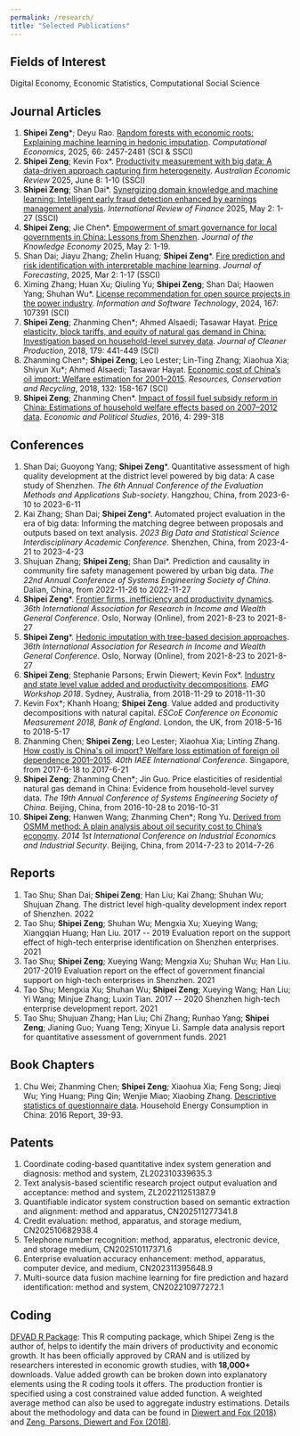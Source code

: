 ```yaml
---
permalink: /research/
title: "Selected Publications"
---
```

Fields of Interest
------
Digital Economy, Economic Statistics, Computational Social Science

Journal Articles
------
1. __Shipei Zeng__\*; Deyu Rao. [Random forests with economic roots: Explaining machine learning in hedonic imputation](https://link.springer.com/article/10.1007/s10614-024-10798-9). _Computational Economics_, 2025, 66: 2457-2481 (SCI & SSCI)
1. __Shipei Zeng__; Kevin Fox\*. [Productivity measurement with big data: A data-driven approach capturing firm heterogeneity](https://onlinelibrary.wiley.com/doi/10.1111/1467-8462.70014). _Australian Economic Review_ 2025, June 8: 1-10 (SSCI)
1. __Shipei Zeng__; Shan Dai\*. [Synergizing domain knowledge and machine learning: Intelligent early fraud detection enhanced by earnings management analysis](https://onlinelibrary.wiley.com/doi/full/10.1111/irfi.70021). _International Review of Finance_ 2025, May 2: 1-27 (SSCI)
1. __Shipei Zeng__; Jie Chen\*. [Empowerment of smart governance for local governments in China: Lessons from Shenzhen](https://link.springer.com/article/10.1007/s13132-025-02761-2). _Journal of the Knowledge Economy_ 2025, May 2: 1-19.
1. Shan Dai; Jiayu Zhang; Zhelin Huang; __Shipei Zeng__\*. [Fire prediction and risk identification with interpretable machine learning](https://onlinelibrary.wiley.com/doi/10.1002/for.3266?af=R). _Journal of Forecasting_, 2025, Mar 2: 1-17 (SSCI)
1. Ximing Zhang; Huan Xu; Qiuling Yu; __Shipei Zeng__; Shan Dai; Haowen Yang; Shuhan Wu\*. [License recommendation for open source projects in the power industry](https://www.sciencedirect.com/science/article/abs/pii/S095058492300246X). _Information and Software Technology_, 2024, 167: 107391 (SCI)
1. __Shipei Zeng__; Zhanming Chen\*; Ahmed Alsaedi; Tasawar Hayat. [Price elasticity, block tariffs, and equity of natural gas demand in China: Investigation based on household-level survey data](https://www.sciencedirect.com/science/article/abs/pii/S0959652618301458). _Journal of Cleaner Production_, 2018, 179: 441-449 (SCI)
1. Zhanming Chen\*; __Shipei Zeng__; Leo Lester; Lin-Ting Zhang; Xiaohua Xia; Shiyun Xu\*; Ahmed Alsaedi; Tasawar Hayat. [Economic cost of China’s oil import: Welfare estimation for 2001–2015](https://www.sciencedirect.com/science/article/abs/pii/S0921344918300399). _Resources, Conservation and Recycling_, 2018, 132: 158-167 (SCI)
1. __Shipei Zeng__; Zhanming Chen\*. [Impact of fossil fuel subsidy reform in China: Estimations of household welfare effects based on 2007–2012 data](https://www.tandfonline.com/doi/full/10.1080/20954816.2016.1218669). _Economic and Political Studies_, 2016, 4: 299-318

Conferences
------
1. Shan Dai; Guoyong Yang; __Shipei Zeng__\*. Quantitative assessment of high quality development at the district level powered by big data: A case study of Shenzhen. _The 6th Annual Conference of the Evaluation Methods and Applications Sub-society_. Hangzhou, China, from 2023-6-10 to 2023-6-11
1. Kai Zhang; Shan Dai; __Shipei Zeng__\*. Automated project evaluation in the era of big data: Informing the matching degree between proposals and outputs based on text analysis. _2023 Big Data and Statistical Science Interdisciplinary Academic Conference_. Shenzhen, China, from 2023-4-21 to 2023-4-23
1. Shujuan Zhang; __Shipei Zeng__; Shan Dai\*. Prediction and causality in community fire safety management powered by urban big data. _The 22nd Annual Conference of Systems Engineering Society of China_. Dalian, China, from 2022-11-26 to 2022-11-27
1. __Shipei Zeng__\*. [Frontier firms, inefficiency and productivity dynamics](https://iariw.org/wp-content/uploads/2021/08/Firm_Dynamics_Zeng_Paper.pdf). _36th International Association for Research in Income and Wealth General Conference_. Oslo, Norway (Online), from 2021-8-23 to 2021-8-27
1. __Shipei Zeng__\*. [Hedonic imputation with tree-based decision approaches](https://iariw.org/wp-content/uploads/2021/08/Hedonic_Imputation_Zeng_Paper.pdf). _36th International Association for Research in Income and Wealth General Conference_. Oslo, Norway (Online), from 2021-8-23 to 2021-8-27
1. __Shipei Zeng__; Stephanie Parsons; Erwin Diewert; Kevin Fox\*. [Industry and state level value added and productivity decompositions](https://conference.unsw.edu.au/content/dam/pdfs/business/caer/research-reports/emg-workshop-2018/emg2018-6_SZeng_EMG-Slides.pdf). _EMG Workshop 2018_. Sydney, Australia, from 2018-11-29 to 2018-11-30
1. Kevin Fox\*; Khanh Hoang; __Shipei Zeng__. Value added and productivity decompositions with natural capital. _ESCoE Conference on Economic Measurement 2018, Bank of England_. London, the UK, from 2018-5-16 to 2018-5-17
1. Zhanming Chen; __Shipei Zeng__; Leo Lester; Xiaohua Xia; Linting Zhang. [How costly is China's oil import? Welfare loss estimation of foreign oil dependence 2001–2015](https://www.iaee.org/proceedings/article/14278). _40th IAEE International Conference_. Singapore, from 2017-6-18 to 2017-6-21
1. __Shipei Zeng__; Zhanming Chen\*; Jin Guo. Price elasticities of residential natural gas demand in China: Evidence from household-level survey data. _The 19th Annual Conference of Systems Engineering Society of China_. Beijing, China, from 2016-10-28 to 2016-10-31
1. __Shipei Zeng__; Hanwen Wang; Zhanming Chen\*; Rong Yu. [Derived from OSMM method: A plain analysis about oil security cost to China’s economy](https://link.springer.com/chapter/10.1007/978-3-662-44085-8_19). _2014 1st International Conference on Industrial Economics and Industrial Security_. Beijing, China, from 2014-7-23 to 2014-7-26

Reports
------
1. Tao Shu; Shan Dai; __Shipei Zeng__; Han Liu; Kai Zhang; Shuhan Wu; Shujuan Zhang. The district level high-quality development index report of Shenzhen. 2022
1. Tao Shu; __Shipei Zeng__; Shuhan Wu; Mengxia Xu; Xueying Wang; Xiangqian Huang; Han Liu. 2017 -- 2019 Evaluation report on the support effect of high-tech enterprise identification on Shenzhen enterprises. 2021
1. Tao Shu; __Shipei Zeng__; Xueying Wang; Mengxia Xu; Shuhan Wu; Han Liu. 2017-2019 Evaluation report on the effect of government financial support on high-tech enterprises in Shenzhen. 2021
1. Tao Shu; Mengxia Xu; Shuhan Wu; __Shipei Zeng__; Xueying Wang; Han Liu; Yi Wang; Minjue Zhang; Luxin Tian. 2017 -- 2020 Shenzhen high-tech enterprise development report. 2021
1. Tao Shu; Shujuan Zhang; Han Liu; Chi Zhang; Runhao Yang; __Shipei Zeng__; Jianing Guo; Yuang Teng; Xinyue Li. Sample data analysis report for quantitative assessment of government funds. 2021
	
Book Chapters
------
1. Chu Wei; Zhanming Chen; __Shipei Zeng__; Xiaohua Xia; Feng Song; Jieqi Wu; Ying Huang; Ping Qin; Wenjie Miao; Xiaobing Zhang. [Descriptive statistics of questionnaire data](https://link.springer.com/content/pdf/10.1007/978-981-13-7523-1_2.pdf). Household Energy Consumption in China: 2016 Report, 39-93.

Patents
------
1. Coordinate coding-based quantitative index system generation and diagnosis: method and system, ZL202310339635.3
1. Text analysis-based scientific research project output evaluation and acceptance: method and system, ZL202211251387.9
1. Quantifiable indicator system construction based on semantic extraction and alignment: method and apparatus, CN202511277341.8
1. Credit evaluation: method, apparatus, and storage medium, CN202510682938.4
1. Telephone number recognition: method, apparatus, electronic device, and storage medium, CN202510117371.6
1. Enterprise evaluation accuracy enhancement: method, apparatus, computer device, and medium, CN202311395648.9
1. Multi-source data fusion machine learning for fire prediction and hazard identification: method and system, CN202210977272.1


Coding
------
[DFVAD R Package](https://cran.rstudio.com/web/packages/dfvad/index.html): This R computing package, which Shipei Zeng is the author of, helps to identify the main drivers of productivity and economic growth. It has been officially approved by CRAN and is utilized by researchers interested in economic growth studies, with **18,000+** downloads. Value added growth can be broken down into explanatory elements using the R coding tools it offers. The production frontier is specified using a cost constrained value added function. A weighted average method can also be used to aggregate industry estimations. Details about the methodology and data can be found in [Diewert and Fox (2018)](https://academic.oup.com/edited-volume/41719/chapter-abstract/354003191?redirectedFrom=fulltext) and [Zeng, Parsons, Diewert and Fox (2018)](https://conference.unsw.edu.au/content/dam/pdfs/business/caer/research-reports/emg-workshop-2018/emg2018-6_SZeng_EMG-Slides.pdf).
